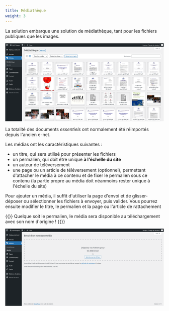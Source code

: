 ```yaml
---
title: Médiathèque
weight: 3
---
```

La solution embarque une solution de médiathèque, tant pour les fichiers publiques que les images.

![Médiathèque](mediatheque.jpg)

La totalité des documents *essentiels* ont normalement été réimportés depuis l'ancien <a class="app-name">e-net</a>.

Les médias ont les caractéristiques suivantes :

- un titre, qui sera utilisé pour présenter les fichiers
- un permalien, qui doit être unique **à l'échelle du site**
- un auteur de téléversement
- une page ou un article de téléversement (optionnel), permettant d'attacher le média à ce contenu et de fixer le permalien sous ce contenu (la partie propre au média doit néanmoins rester unique à l'échelle du site)

Pour ajouter un média, il suffit d'utiliser la page d'envoi et de glisser-déposer ou sélectionner les fichiers à envoyer, puis valider. Vous pourrez ensuite modifier le titre, le permalien et la page ou l'article de rattachement

{{<panel style="warning">}}
Quelque soit le permalien, le média sera disponible au téléchargement avec son nom d'origine !
{{</panel>}}

![Envoi d'un nouveau média](upload.jpg)